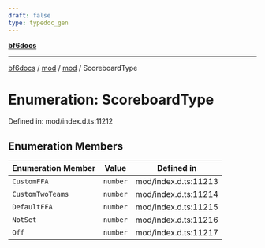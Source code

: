 ```yaml
---
draft: false
type: typedoc_gen
---
```


[**bf6docs**](../../../_index.md)

***

[bf6docs](../../../_index.md) / [mod](../../_index.md) / [mod](../_index.md) / ScoreboardType

# Enumeration: ScoreboardType

Defined in: mod/index.d.ts:11212

## Enumeration Members

| Enumeration Member | Value | Defined in |
| ------ | ------ | ------ |
| <a id="customffa"></a> `CustomFFA` | `number` | mod/index.d.ts:11213 |
| <a id="customtwoteams"></a> `CustomTwoTeams` | `number` | mod/index.d.ts:11214 |
| <a id="defaultffa"></a> `DefaultFFA` | `number` | mod/index.d.ts:11215 |
| <a id="notset"></a> `NotSet` | `number` | mod/index.d.ts:11216 |
| <a id="off"></a> `Off` | `number` | mod/index.d.ts:11217 |
